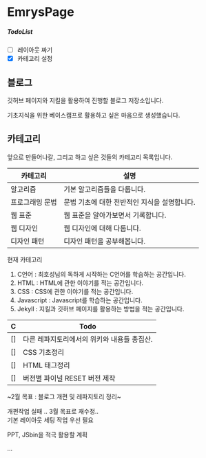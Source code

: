 # EmrysPage
##### TodoList
- [ ] 레이아웃 짜기
- [x] 카테고리 설정

## 블로그

깃허브 페이지와 지킬을 활용하여 진행할 블로그 저장소입니다.

기초지식을 위한 베이스캠프로 활용하고 싶은 마음으로 생성했습니다.

## 카테고리

앞으로 만들어나갈, 그리고 하고 싶은 것들의 카테고리 목록입니다.

카테고리|설명
----|-----
알고리즘|기본 알고리즘들을 다룹니다.
프로그래밍 문법|문법 기초에 대한 전반적인 지식을 설명합니다.
웹 표준|웹 표준을 알아가보면서 기록합니다.
웹 디자인|웹 디자인에 대해 다룹니다.
디자인 패턴|디자인 패턴을 공부해봅니다.

현재 카테고리
1. C언어 : 최호성님의 독하게 시작하는 C언어를 학습하는 공간입니다.
2. HTML : HTML에 관한 이야기를 적는 공간입니다.
3. CSS : CSS에 관한 이야기를 적는 공간입니다.
4. Javascript : Javascript를 학습하는 공간입니다.
5. Jekyll : 지킬과 깃허브 페이지를 활용하는 방법을 적는 공간입니다.

C|Todo
---|---
[]|다른 레파지토리에서의 위키와 내용들 총집산.
[]|CSS 기초정리
[]|HTML 태그정리
[]|버전별 파이널 RESET 버전 제작

~2월 목표 : 블로그 개편 및 레파지토리 정리~

개편작업 실패 .. 
3월 목표로 재수정..  
기본 레이아웃 세팅 작업 우선 필요  

PPT, 
JSbin을 적극 
활용할 계획 

...
